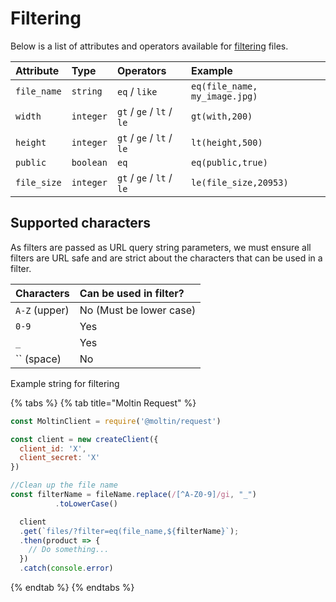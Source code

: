 # Filtering

Below is a list of attributes and operators available for [filtering](../../basics/filtering/) files.

| **Attribute** | **Type** | **Operators** | **Example** |
| :--- | :--- | :--- | :--- |
| `file_name` | `string` | `eq` / `like` | `eq(file_name, my_image.jpg)` |
| `width` | `integer` | `gt` / `ge` / `lt` / `le` | `gt(with,200)` |
| `height` | `integer` | `gt` / `ge` / `lt` / `le` | `lt(height,500)` |
| `public` | `boolean` | `eq` | `eq(public,true)` |
| `file_size` | `integer` | `gt` / `ge` / `lt` / `le` | `le(file_size,20953)` |



## Supported characters

As filters are passed as URL query string parameters, we must ensure all filters are URL safe and are strict about the characters that can be used in a filter.

| Characters | Can be used in filter? |
| :--- | :--- |
| `A-Z` \(upper\) | No \(Must be lower case\) |
| `0-9` | Yes |
| `_` | Yes |
|  `` \(space\) | No |

Example string for filtering

{% tabs %}
{% tab title="Moltin Request" %}
```javascript
const MoltinClient = require('@moltin/request')

const client = new createClient({
  client_id: 'X',
  client_secret: 'X'
})

//Clean up the file name
const filterName = fileName.replace(/[^A-Z0-9]/gi, "_")
          .toLowerCase()

  client
  .get(`files/?filter=eq(file_name,${filterName}`);
  .then(product => {
    // Do something...
  })
  .catch(console.error)
```
{% endtab %}
{% endtabs %}

